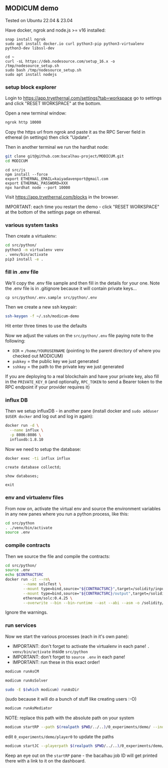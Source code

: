 ## MODICUM demo

Tested on Ubuntu 22.04 & 23.04

Have docker, ngrok and node.js >= v16 installed:
```
snap install ngrok
sudo apt install docker.io curl python3-pip python3-virtualenv python3-dev libssl-dev
```
```
cd ~
curl -sL https://deb.nodesource.com/setup_16.x -o /tmp/nodesource_setup.sh
sudo bash /tmp/nodesource_setup.sh
sudo apt install nodejs
```

### setup block explorer

Login to https://app.tryethernal.com/settings?tab=workspace go to settings and click "RESET WORKSPACE" at the bottom.

Open a new terminal window:

```bash
ngrok http 10000
```

Copy the https url from ngrok and paste it as the RPC Server field in ethereal (in settings) then click "Update".

Then in another terminal we run the hardhat node:

```bash
git clone git@github.com:bacalhau-project/MODICUM.git
cd MODICUM
```
```
cd src/js
npm install --force
export ETHERNAL_EMAIL=kaiyadavenport@gmail.com
export ETHERNAL_PASSWORD=XXX
npx hardhat node --port 10000
```

Visit https://app.tryethernal.com/blocks in the browser.

IMPORTANT: each time you restart the demo - click "RESET WORKSPACE" at the bottom of the settings page on ethereal.

### various system tasks

Then create a virtualenv:

```bash
cd src/python/
python3 -m virtualenv venv
. venv/bin/activate
pip3 install -e .
```

### fill in .env file

We'll copy the .env file sample and then fill in the details for your one. Note the .env file is in .gitignore because it will contain private keys...
```
cp src/python/.env.sample src/python/.env
```

Then we create a new ssh keypair:

```bash
ssh-keygen -f ~/.ssh/modicum-demo
```
Hit enter three times to use the defaults

Now we adjust the values on the `src/python/.env` file paying note to the following:

 * `DIR` = `/home/YOURUSERNAME` (pointing to the parent directory of where you checked out MODICUM)
 * `pubkey` = the public key we just generated
 * `sshkey` = the path to the private key we just generated

If you are deploying to a real blockchain and have your private key, also fill in the `PRIVATE_KEY_0` (and optionally, `RPC_TOKEN` to send a Bearer token to the RPC endpoint if your provider requires it)

### influx DB

Then we setup influxDB - in another pane (install docker and `sudo adduser $USER docker` and log out and log in again):

```bash
docker run -d \
  --name influx \
  -p 8086:8086 \
  influxdb:1.8.10
```

Now we need to setup the database:

```bash
docker exec -ti influx influx
```
```
create database collectd;
```
```
show databases;
```
```
exit
```

### env and virtualenv files

From now on, activate the virtual env and source the environment variables in any new panes where you run a python process, like this:

```bash
cd src/python
. ./venv/bin/activate
source .env
```

### compile contracts

Then we source the file and compile the contracts:

```bash
cd src/python/
source .env
echo $CONTRACTSRC
docker run -it --rm\
		--name solcTest \
		--mount type=bind,source="${CONTRACTSRC}",target=/solidity/input \
		--mount type=bind,source="${CONTRACTSRC}/output",target=/solidity/output \
		ethereum/solc:0.4.25 \
		--overwrite --bin --bin-runtime --ast --abi --asm -o /solidity/output /solidity/input/Modicum.sol
```

Ignore the warnings.

### run services

Now we start the various processes (each in it's own pane):

* IMPORTANT: don't forget to activate the virtualenv in each pane! `. venv/bin/activate` inside `src/python`
* IMPORTANT: don't forget to `source .env` in each pane!
* IMPORTANT: run these in this exact order!

```bash
modicum runAsCM
```

```bash
modicum runAsSolver
```

```bash
sudo -E $(which modicum) runAsDir
```
(sudo because it will do a bunch of stuff like creating users :-O)

```bash
modicum runAsMediator
```

NOTE: replace this path with the absolute path on your system

```bash
modicum startRP --path $(realpath $PWD/../..)/0_experiments/demo/ --index 1
```

edit `0_experiments/demo/player0` to update the paths

```bash
modicum startJC --playerpath $(realpath $PWD/../..)/0_experiments/demo/ --index 0
```

Keep an eye out on the `startRP` pane - the bacalhau job ID will get printed there with a link to it on the dashboard.
